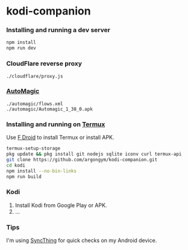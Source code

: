 # kodi-companion

### Installing and running a dev server
```bash
npm install
npm run dev
```

### CloudFlare reverse proxy
```
./cloudflare/proxy.js
```

### [AutoMagic](https://automagic4android.com/download_en.html)
```
./automagic/flows.xml
./automagic/Automagic_1_38_0.apk
```

### Installing and running on [Termux](https://termux.dev/)
Use [F Droid](https://f-droid.org/) to install Termux or install APK.
```bash
termux-setup-storage
pkg update && pkg install git nodejs sqlite iconv curl termux-api
git clone https://github.com/argongym/kodi-companion.git
cd kodi
npm install --no-bin-links
npm run build
```

### Kodi
1. Install Kodi from Google Play or APK.
2. ...

### Tips
I'm using [SyncThing](https://syncthing.net/) for quick checks on my Android device.

